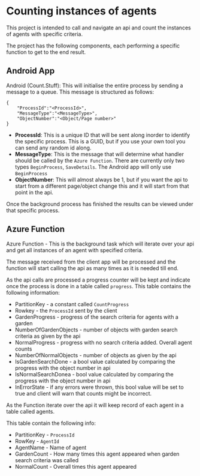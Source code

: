 # Counting instances of agents
This project is intended to call and navigate an api and count the instances of agents with specific criteria.

The project has the following components, each performing a specific function to get to the end result.

## Android App
Android (Count.Stuff): This will initialise the entire process by sending a message to a queue. This message is structured as follows:

```
{
    "ProcessId":"<ProcessId>",
    "MessageType":"<MessageType>",
    "ObjectNumber":"<Object/Page number>"
}
```

- __ProcessId__: This is a unique ID that will be sent along inorder to identify the specific process. This is a GUID, but if you use your own tool you can send any random id along.
- __MessageType__: This is the message that will determine what handler should be called by the `Azure Function`. There are currently only two types `BeginProcess`, `SaveDetails`. The Android app will only use `BeginProcess`
- __ObjectNumber__: This will almost always be 1, but if you want the api to start from a different page/object change this and it will start from that point in the api.

Once the background process has finished the results can be viewed under that specific process.

## Azure Function
Azure Function - This is the background task which will iterate over your api and get all instances of an agent with specified criteria.

The message received from the client app will be processed and the function will start calling the api as many times as it is needed till end.

As the api calls are processed a progress counter will be kept and indicate once the process is done in a table called `progress`. This table contains the following information:

- PartitionKey - a constant called `CountProgress`
- Rowkey - the `ProcessId` sent by the client
- GardenProgress - progress of the search criteria for agents with a garden
- NumberOfGardenObjects - number of objects with garden search criteria as given by the api
- NormalProgress - progress with no search criteria added. Overall agent counts
- NumberOfNormalObjects - number of objects as given by the api
- IsGardenSearchDone - a bool value calculated by comparing the progress with the object number in api
- IsNormalSearchDonea -  bool value calculated by comparing the progress with the object number in api
- InErrorState - if any errors were thrown, this bool value will be set to true and client will warn that counts might be incorrect.

As the Function iterate over the api it will keep record of each agent in a table called agents.

This table contain the following info:
- PartitionKey - `ProcessId`
- RowKey - `AgentId`
- AgentName - Name of agent
- GardenCount - How many times this agent appeared when garden search criteria was called
- NormalCount - Overall times this agent appeared


